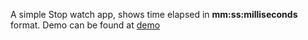 A simple Stop watch app, shows time elapsed in **mm:ss:milliseconds** format. Demo can be found at [demo](https://c-jai.github.io//Stopwatch/)
